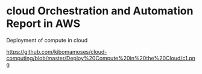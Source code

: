 # cloud Orchestration and Automation Report in AWS
Deployment of compute in cloud

https://github.com/kibomamoses/cloud-computing/blob/master/Deploy%20Compute%20in%20the%20Cloud/c1.png
